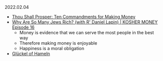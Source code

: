 2022.02.04

* [Thou Shall Prosper: Ten Commandments for Making Money](http://library.lol/main/F9438613753E40A8E7DC776CCA8AF2D8)
* [Why Are So Many Jews Rich? (with R' Daniel Lapin) | KOSHER MONEY Episode 16](https://www.youtube.com/watch?v=6sFmHSDepW8)
  * Money is evidence that we can serve the most people in the best way
  * Therefore making money is enjoyable
  * Happiness is a moral obligation
* [Glückel of Hameln](https://en.wikipedia.org/wiki/Gl%C3%BCckel_of_Hameln)
